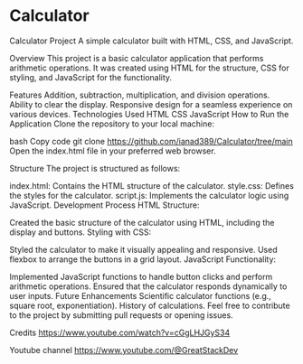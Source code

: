 # Calculator
Calculator Project
A simple calculator built with HTML, CSS, and JavaScript.

Overview
This project is a basic calculator application that performs arithmetic operations. It was created using HTML for the structure, CSS for styling, and JavaScript for the functionality.

Features
Addition, subtraction, multiplication, and division operations.
Ability to clear the display.
Responsive design for a seamless experience on various devices.
Technologies Used
HTML
CSS
JavaScript
How to Run the Application
Clone the repository to your local machine:

bash
Copy code
git clone https://github.com/ianad389/Calculator/tree/main
Open the index.html file in your preferred web browser.

Structure
The project is structured as follows:

index.html: Contains the HTML structure of the calculator.
style.css: Defines the styles for the calculator.
script.js: Implements the calculator logic using JavaScript.
Development Process
HTML Structure:

Created the basic structure of the calculator using HTML, including the display and buttons.
Styling with CSS:

Styled the calculator to make it visually appealing and responsive.
Used flexbox to arrange the buttons in a grid layout.
JavaScript Functionality:

Implemented JavaScript functions to handle button clicks and perform arithmetic operations.
Ensured that the calculator responds dynamically to user inputs.
Future Enhancements
Scientific calculator functions (e.g., square root, exponentiation).
History of calculations.
Feel free to contribute to the project by submitting pull requests or opening issues.

Credits
https://www.youtube.com/watch?v=cGgLHJGyS34

Youtube channel
https://www.youtube.com/@GreatStackDev